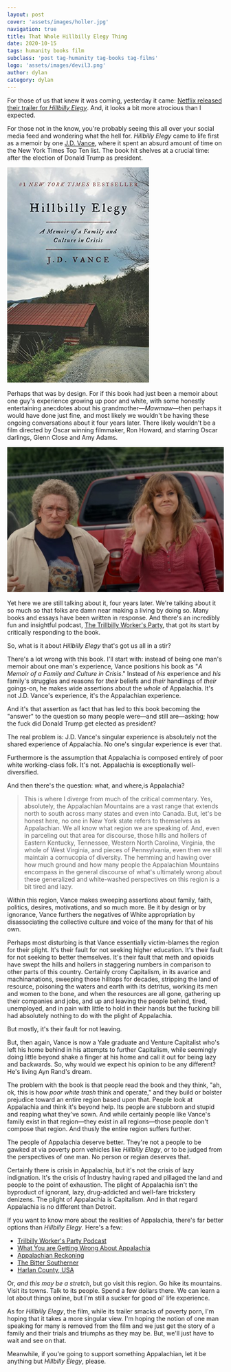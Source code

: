 ```yaml
---
layout: post
cover: 'assets/images/holler.jpg'
navigation: true
title: That Whole Hillbilly Elegy Thing
date: 2020-10-15
tags: humanity books film
subclass: 'post tag-humanity tag-books tag-films' 
logo: 'assets/images/devil3.png'
author: dylan
category: dylan
---
```


For those of us that knew it was coming, yesterday it came: [Netflix released their trailer for _Hillbilly Elegy_](https://www.youtube.com/watch?v=KW_3aaoSOYg). And, it looks a bit more atrocious than I expected.

For those not in the know, you're probably seeing this all over your social media feed and wondering what the hell for. _Hillbilly Elegy_ came to life first as a memoir by one [J.D. Vance](https://en.wikipedia.org/wiki/J._D._Vance), where it spent an absurd amount of time on the New York Times Top Ten list. The book hit shelves at a crucial time: after the election of Donald Trump as president. 

![Hillbilly Elegy by J.D. Vance](assets/images/elegyBook.jpg)

Perhaps that was by design. For if this book had just been a memoir about one guy's experience growing up poor and white, with some honestly entertaining anecdotes about his grandmother&mdash;_Mawmaw_&mdash;then perhaps it would have done just fine, and most likely we wouldn't be having these ongoing conversations about it four years later. There likely wouldn't be a film directed by Oscar winning filmmaker, Ron Howard, and starring Oscar darlings, Glenn Close and Amy Adams.

![Glenn Close and Amy Adams in _Hillbilly Elegy_](assets/images/elegyMovie.jpg)

Yet here we are still talking about it, four years later. We're talking about it so much so that folks are damn near making a living by doing so. Many books and essays have been written in response. And there's an incredibly fun and insightful podcast, [The Trillbilly Worker's Party](https://soundcloud.com/user-972848621-463073718), that got its start by critically responding to the book. 

So, what is it about _Hillbilly Elegy_ that's got us all in a stir?

There's a lot wrong with this book. I'll start with: instead of being one man's memoir about one man's experience, Vance positions his book as "_A Memoir of a Family and Culture in Crisis_." Instead of _his_ experience and _his_ family's struggles and reasons for _their_ beliefs and _their_ handlings of _their_ goings-on, he makes wide assertions about the _whole_  of Appalachia. It's not J.D. Vance's experience, it's the Appalachian experience. 

And it's that assertion as fact that has led to this book becoming the "answer" to the question so many people were&mdash;and still are&mdash;asking; how the fuck did Donald Trump get elected as president? 

The real problem is: J.D. Vance's singular experience is absolutely not the shared experience of Appalachia. No one's singular experience is ever that.

Furthermore is the assumption that Appalachia is composed entirely of poor white working-class folk. It's not. Appalachia is exceptionally well-diversified. 

And then there's the question: what, and where,is Appalachia?

> This is where I diverge from much of the critical commentary. Yes, absolutely, the Appalachian Mountains are a vast range that extends north to south across many states and even into Canada. But, let's be honest here, no one in New York state refers to themselves as Appalachian. We all know what region we are speaking of. And, even in parceling out that area for discourse, those hills and hollers of Eastern Kentucky, Tennessee, Western North Carolina, Virginia, the whole of West Virginia, and pieces of Pennsylvania, even then we still maintain a cornucopia of diversity. The hemming and hawing over how much ground and how many people the Appalachian Mountains encompass in the general discourse of what's ultimately wrong about these generalized and white-washed perspectives on this region is a bit tired and lazy.

Within this region, Vance makes sweeping assertions about family, faith, politics, desires, motivations, and so much more. Be it by design or by ignorance, Vance furthers the negatives of White appropriation by disassociating the collective culture and voice of the many for that of his own. 

Perhaps most disturbing is that Vance essentially victim-blames the region for their plight. It's their fault for not seeking higher education. It's their fault for not seeking to better themselves. It's their fault that meth and opioids have swept the hills and hollers in staggering numbers in comparison to other parts of this country. Certainly crony Capitalism, in its avarice and machinanations, sweeping those hilltops for decades, stripping the land of resource, poisoning the waters and earth with its detritus, working its men and women to the bone, and when the resources are all gone, gathering up their companies and jobs, and up and leaving the people behind, tired, unemployed, and in pain with little to hold in their hands but the fucking bill had absolutely nothing to do with the plight of Appalachia.

But mostly, it's their fault for not leaving.

But, then again, Vance is now a Yale graduate and Venture Capitalist who's left his home behind in his attempts to further Capitalism, while seemingly doing little beyond shake a finger at his home and call it out for being lazy and backwards. So, why would we expect his opinion to be any different? He's living Ayn Rand's dream.

The problem with the book is that people read the book and they think, "ah, ok, this is how _poor white trash_ think and operate," and they build or bolster prejudice toward an entire region based upon that. People look at Appalachia and think it's beyond help. Its people are stubborn and stupid and reaping what they've sown. And while certainly people like Vance's family exist in that region&mdash;they exist in all regions&mdash;those people don't compose that region. And thusly the entire region suffers further.

The people of Appalachia deserve better. They're not a people to be gawked at via poverty porn vehicles like _Hillbilly Elegy_, or to be judged from the perspectives of one man. No person or regian deserves that.

Certainly there is crisis in Appalachia, but it's not the crisis of lazy indignation. It's the crisis of Industry having raped and pillaged the land and people to the point of exhaustion. The plight of Appalachia isn't the byproduct of ignorant, lazy, drug-addicted and well-fare trickstery denizens. The plight of Appalachia is Capitalism. And in that regard Appalachia is no different than Detroit.

If you want to know more about the realities of Appalachia, there's far better options than _Hillbilly Elegy_. Here's a few:  

- [Trilbilly Worker's Party Podcast](https://soundcloud.com/user-972848621-463073718)
- [What You are Getting Wrong About Appalachia](https://bookshop.org/books/what-you-are-getting-wrong-about-appalachia-none/9780998904146)
- [Appalachian Reckoning](https://bookshop.org/books/appalachian-reckoning-a-region-responds-to-hillbilly-elegy/9781946684790?aid=185&listref=appalachia-as-depicted-by-appalachians)
- [The Bitter Southerner](https://bittersoutherner.com/hillbillies-need-no-elegy-appalachian-reckoning)
- [Harlan County, USA](https://www.imdb.com/title/tt0074605/?ref_=fn_al_tt_2)

Or, _and this may be a stretch_, but go visit this region. Go hike its mountains. Visit its towns. Talk to its people. Spend a few dollars there. We can learn a lot about things online, but I'm still a sucker for good ol' life experience.

As for _Hillbilly Elegy_, the film, while its trailer smacks of poverty porn, I'm hoping that it takes a more singular view. I'm hoping the notion of one man speaking for many is removed from the film and we just get the story of a family and their trials and triumphs as they may be. But, we'll just have to wait and see on that. 

Meanwhile, if you're going to support something Appalachian, let it be anything but _Hillbilly Elegy_, please.